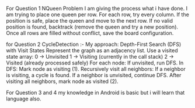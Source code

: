 For Question 1 NQueen Problem I am giving the process what i have done.
I am trying to place one queen per row.
For each row, try every column.
If the position is safe, place the queen and move to the next row.
If no valid position is found, backtrack (remove the queen and try a new position).
Once all rows are filled without conflict, save the board configuration.


for Question 2 CycleDetection :-
My approach: Depth-First Search (DFS) with Visit States
Represent the graph as an adjacency list.
Use a visited state array:
0 → Unvisited
1 → Visiting (currently in the call stack)
2 → Visited (already processed safely)
For each node:
If unvisited, run DFS.
In DFS:
Mark node as visiting (1).
Recursively visit all neighbors:
If a neighbor is visiting, a cycle is found.
If a neighbor is unvisited, continue DFS.
After visiting all neighbors, mark node as visited (2).

For Question 3 and 4 my knowledge in Android is basic but i will learn that language also.
